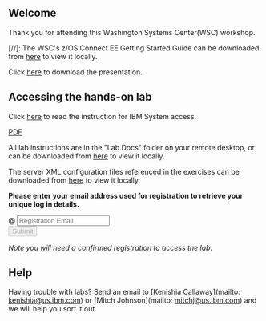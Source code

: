 <script src="https://ajax.googleapis.com/ajax/libs/jquery/3.1.0/jquery.min.js"></script>
<script src="./core-min.js"></script>
<script src="./md5-min.js"></script>
<script src="./wildfire-labs.js"></script>
<link href="https://cdn.jsdelivr.net/npm/bootstrap@5.1.0/dist/css/bootstrap.min.css" rel="stylesheet" integrity="sha384-KyZXEAg3QhqLMpG8r+8fhAXLRk2vvoC2f3B09zVXn8CA5QIVfZOJ3BCsw2P0p/We" crossorigin="anonymous">

## Welcome

Thank you for attending this Washington Systems Center(WSC) workshop. 

[//]: The WSC's z/OS Connect EE Getting Started Guide can be downloaded from [here](https://github.com/ibm-wsc/zCONNEE-Wildfire-Workshop/blob/master/zOS%20Connect%20EE%20V3%20Getting%20Started.pdf) to view it locally.
  
Click [here](https://github.com/ibm-wsc/zCONNEE-Wildfire-Workshop/blob/master/Accessing%20zOS%20resources%20with%20REST%20APIs%20using%20IBM%20zOS%20Connect.pdf) to download the presentation.

## Accessing the hands-on lab

Click [here](https://zconnee-lab.github.io/NA-ZCONNEE/Remote%20Lab%20System%20Connection%20Instructions.pdf) to read the instruction for IBM System access.

<a href="Remote%20Lab%20System%20Connection%20Instructions.pdf" target="_blank">PDF</a>

All lab instructions are in the "Lab Docs" folder on your remote desktop, or can be downloaded from [here](https://github.com/ibm-wsc/zCONNEE-Wildfire-Workshop/tree/master/OpenAPI2) to view it locally.

The server XML configuration files referenced in the exercises can be downloaded from [here](https://github.com/ibm-wsc/zCONNEE-Wildfire-Workshop/tree/master/xml) to view it locally.


**Please enter your email address used for registration to retrieve your unique log in details.**

<form onsubmit="return false;">
<div class="input-group mb-3 col-6">
<span class="input-group-text" id="basic-addon1">@</span>
<input type="email" class="form-control" placeholder="Registration Email" aria-label="Email" aria-describedby="basic-addon1" id="registration-email" maxlength="50" required oninput="validate();">
</div>
<div class="col-6">
<button id="btn-submit" class="btn btn-primary" type="submit" onclick="getLab(document.getElementById('registration-email').value)" disabled>Submit</button>
</div>
</form>
<div id="lab" class=".container .text-monospace">
<em>Note you will need a confirmed registration to access the lab.</em>
</div>

## Help 
Having trouble with labs? Send an email to [Kenishia Callaway](mailto: kenishia@us.ibm.com) or [Mitch Johnson](mailto: mitchj@us.ibm.com) and we will help you sort it out.
